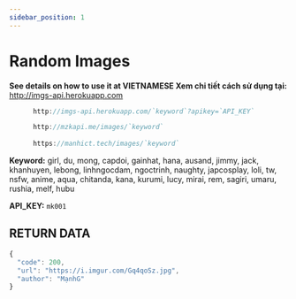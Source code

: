 ```yaml
---
sidebar_position: 1
---
```

# Random Images

**See details on how to use it at
VIETNAMESE 
Xem chi tiết cách sử dụng tại:** http://imgs-api.herokuapp.com
```jsx title="API Endpoint:"
      http://imgs-api.herokuapp.com/`keyword`?apikey=`API_KEY`

      http://mzkapi.me/images/`keyword`
      
      https://manhict.tech/images/`keyword`
```

**Keyword:** girl, du, mong, capdoi, gainhat, hana, ausand, jimmy, jack, khanhuyen, lebong, linhngocdam, ngoctrinh, naughty, japcosplay, loli, tw, nsfw, anime, aqua, chitanda, kana, kurumi, lucy, mirai, rem, sagiri, umaru, rushia, melf, hubu

**API_KEY:** `mk001`

## RETURN DATA

```jsx title="https://imgs-api.herokuapp.com/girl?apikey=test"
{
  "code": 200,
  "url": "https://i.imgur.com/Gq4qoSz.jpg",
  "author": "MạnhG"
}
```
